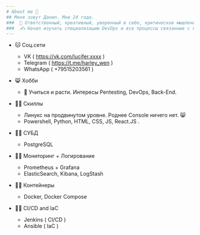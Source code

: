 ```yaml
---
# About me 👋 
## Меня зовут Данил. Мне 24 года. 
###  🧐 Ответственный, креативный, уверенный в себе, критическое мышление. 
###  ✍ Начал изучать специализацию DevOps и все процессы связанные с ней.
---
```


- 🐱 Соц.сети
  - VK ( https://vk.com/lucifer.xxxx )
  - Telegram ( https://t.me/harley_wen )
  - WhatsApp ( +79515203561 )
- 😸 Хобби
  - 👾 Учиться и расти. Интересы Pentesting, DevOps, Back-End.

- 🧑‍💻 Скиллы
  - Линукс на продвинутом уровне. Роднее Console ничего нет. 😸
  - Powershell, Python, HTML, CSS, JS, React.JS .
- 🧑‍💻 СУБД
  - PostgreSQL
- 🧑‍💻 Мониторинг + Логирование
  - Prometheus + Grafana
  - ElasticSearch, Kibana, LogStash
- 🧑‍💻 Контейнеры
  - Docker, Docker Compose
- 🧑‍💻 CI/CD and IaC
  - Jenkins ( CI/CD )
  - Ansible ( IaC )


